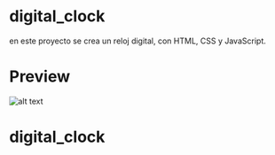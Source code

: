 # digital_clock

en este proyecto se crea un reloj digital, con HTML, CSS y JavaScript.

# Preview

![alt text](https://raw.githubusercontent.com/Herny11/digital_clock/master/clock.png?raw=true)
# digital_clock
